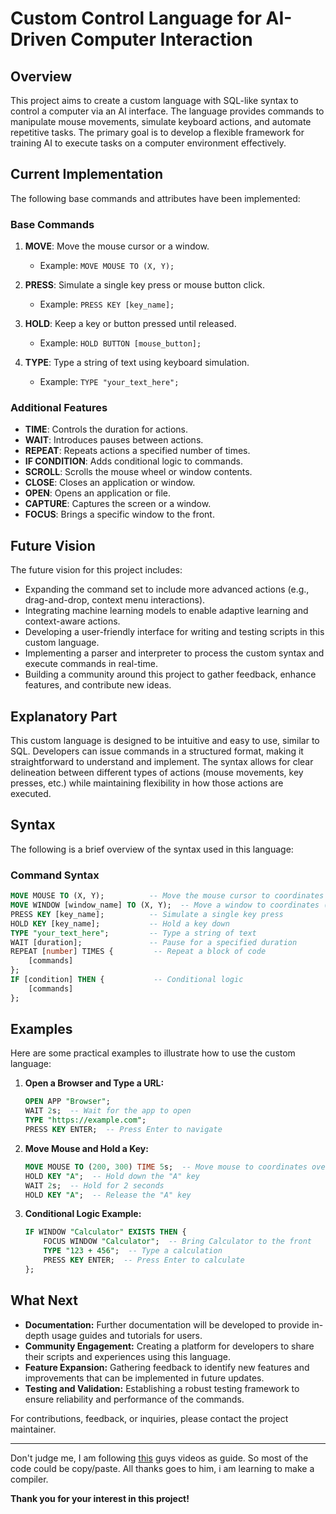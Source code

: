 # Custom Control Language for AI-Driven Computer Interaction

## Overview
This project aims to create a custom language with SQL-like syntax to control a computer via an AI interface. The language provides commands to manipulate mouse movements, simulate keyboard actions, and automate repetitive tasks. The primary goal is to develop a flexible framework for training AI to execute tasks on a computer environment effectively.

## Current Implementation
The following base commands and attributes have been implemented:

### Base Commands
1. **MOVE**: Move the mouse cursor or a window.
   - Example: `MOVE MOUSE TO (X, Y);`
  
2. **PRESS**: Simulate a single key press or mouse button click.
   - Example: `PRESS KEY [key_name];`
  
3. **HOLD**: Keep a key or button pressed until released.
   - Example: `HOLD BUTTON [mouse_button];`
  
4. **TYPE**: Type a string of text using keyboard simulation.
   - Example: `TYPE "your_text_here";`

### Additional Features
- **TIME**: Controls the duration for actions.
- **WAIT**: Introduces pauses between actions.
- **REPEAT**: Repeats actions a specified number of times.
- **IF CONDITION**: Adds conditional logic to commands.
- **SCROLL**: Scrolls the mouse wheel or window contents.
- **CLOSE**: Closes an application or window.
- **OPEN**: Opens an application or file.
- **CAPTURE**: Captures the screen or a window.
- **FOCUS**: Brings a specific window to the front.

## Future Vision
The future vision for this project includes:
- Expanding the command set to include more advanced actions (e.g., drag-and-drop, context menu interactions).
- Integrating machine learning models to enable adaptive learning and context-aware actions.
- Developing a user-friendly interface for writing and testing scripts in this custom language.
- Implementing a parser and interpreter to process the custom syntax and execute commands in real-time.
- Building a community around this project to gather feedback, enhance features, and contribute new ideas.

## Explanatory Part
This custom language is designed to be intuitive and easy to use, similar to SQL. Developers can issue commands in a structured format, making it straightforward to understand and implement. The syntax allows for clear delineation between different types of actions (mouse movements, key presses, etc.) while maintaining flexibility in how those actions are executed.

## Syntax
The following is a brief overview of the syntax used in this language:

### Command Syntax
```sql
MOVE MOUSE TO (X, Y);          -- Move the mouse cursor to coordinates (X, Y)
MOVE WINDOW [window_name] TO (X, Y);  -- Move a window to coordinates (X, Y)
PRESS KEY [key_name];          -- Simulate a single key press
HOLD KEY [key_name];           -- Hold a key down
TYPE "your_text_here";         -- Type a string of text
WAIT [duration];               -- Pause for a specified duration
REPEAT [number] TIMES {         -- Repeat a block of code
    [commands]
};
IF [condition] THEN {           -- Conditional logic
    [commands]
};
```

## Examples
Here are some practical examples to illustrate how to use the custom language:

1. **Open a Browser and Type a URL:**
   ```sql
   OPEN APP "Browser";
   WAIT 2s;  -- Wait for the app to open
   TYPE "https://example.com";
   PRESS KEY ENTER;  -- Press Enter to navigate
   ```

2. **Move Mouse and Hold a Key:**
   ```sql
   MOVE MOUSE TO (200, 300) TIME 5s;  -- Move mouse to coordinates over 5 seconds
   HOLD KEY "A";  -- Hold down the "A" key
   WAIT 2s;  -- Hold for 2 seconds
   HOLD KEY "A";  -- Release the "A" key
   ```

3. **Conditional Logic Example:**
   ```sql
   IF WINDOW "Calculator" EXISTS THEN {
       FOCUS WINDOW "Calculator";  -- Bring Calculator to the front
       TYPE "123 + 456";  -- Type a calculation
       PRESS KEY ENTER;  -- Press Enter to calculate
   };
   ```

## What Next
- **Documentation:** Further documentation will be developed to provide in-depth usage guides and tutorials for users.
- **Community Engagement:** Creating a platform for developers to share their scripts and experiences using this language.
- **Feature Expansion:** Gathering feedback to identify new features and improvements that can be implemented in future updates.
- **Testing and Validation:** Establishing a robust testing framework to ensure reliability and performance of the commands.

For contributions, feedback, or inquiries, please contact the project maintainer.

---

Don't judge me, I am following [this](https://www.youtube.com/watch?v=apFUyLupFgE&list=PLysa8wRFCssxGKj_RxBWr3rwmjEYlJIpa) guys videos as guide.
So most of the code could be copy/paste.
All thanks goes to him, i am learning to make a compiler.

**Thank you for your interest in this project!**  

